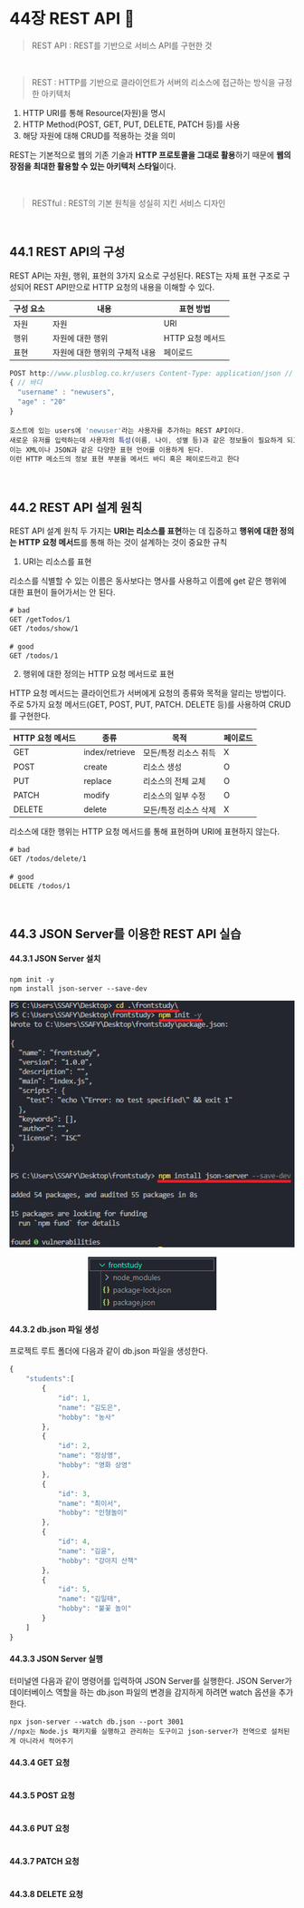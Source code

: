 # 44장 REST API 🌙

> REST API : REST를 기반으로 서비스 API를 구현한 것

<br>

> REST : HTTP를 기반으로 클라이언트가 서버의 리소스에 접근하는 방식을 규정한 아키텍처
1. HTTP URI를 통해 Resource(자원)을 명시
2. HTTP Method(POST, GET, PUT, DELETE, PATCH 등)를 사용
3. 해당 자원에 대해 CRUD를 적용하는 것을 의미

REST는 기본적으로 웹의 기존 기술과 **HTTP 프로토콜을 그대로 활용**하기 때문에 **웹의 장점을 최대한 활용할 수 있는 아키텍처 스타일**이다.
   
<br>

> RESTful : REST의 기본 원칙을 성실히 지킨 서비스 디자인

<br>

## 44.1 REST API의 구성

REST API는 자원, 행위, 표현의 3가지 요소로 구성된다. REST는 자체 표현 구조로 구성되어 REST API만으로 HTTP 요청의 내용을 이해할 수 있다.

|구성 요소|내용|표현 방법|
|-|-|-|
|자원|자원|URI|
|행위|자원에 대한 행위|HTTP 요청 메서드|
|표현|자원에 대한 행위의 구체적 내용|페이로드|

```javascript
POST http://www.plusblog.co.kr/users Content-Type: application/json // 헤더 : 페이로드를 해석할 수 있게 명시
{ // 바디
  "username" : "newusers",
  "age" : "20"
}

호스트에 있는 users에 'newuser'라는 사용자를 추가하는 REST API이다.
새로운 유저를 입력하는데 사용자의 특성(이름, 나이, 성별 등)과 같은 정보들이 필요하게 되고,
이는 XML이나 JSON과 같은 다양한 표현 언어를 이용하게 된다.
이런 HTTP 메소드의 정보 표현 부분을 메서드 바디 혹은 페이로드라고 한다
```

<br>

## 44.2 REST API 설계 원칙

REST API 설계 원칙 두 가지는 **URI는 리소스를 표현**하는 데 집중하고 **행위에 대한 정의는 HTTP 요청 메서드**를 통해 하는 것이 설계하는 것이 중요한 규칙

1. URI는 리소스를 표현

리소스를 식별할 수 있는 이름은 동사보다는 명사를 사용하고 이름에 get 같은 행위에 대한 표현이 들어가서는 안 된다.

```
# bad
GET /getTodos/1
GET /todos/show/1

# good
GET /todos/1
```

2. 행위에 대한 정의는 HTTP 요청 메서드로 표현

HTTP 요청 메서드는 클라이언트가 서버에게 요청의 종류와 목적을 알리는 방법이다. 주로 5가지 요청 메서드(GET, POST, PUT, PATCH. DELETE 등)를 사용하여 CRUD를 구현한다.

|HTTP 요청 메서드|종류|목적|페이로드|
|-|-|-|-|
|GET|index/retrieve|모든/특정 리소스 취득|X|
|POST|create|리소스 생성|O|
|PUT|replace|리소스의 전체 교체|O|
|PATCH|modify|리소스의 일부 수정|O|
|DELETE|delete|모든/특정 리소스 삭제|X|

리소스에 대한 행위는 HTTP 요청 메서드를 통해 표현하며 URI에 표현하지 않는다.

```
# bad
GET /todos/delete/1

# good
DELETE /todos/1
```

<br>

## 44.3 JSON Server를 이용한 REST API 실습

#### 44.3.1 JSON Server 설치

```
npm init -y
npm install json-server --save-dev
```
<p align="center"><img src="./img/1.png"></p> 
<p align="center"><img src="./img/2.png"></p> 


#### 44.3.2 db.json 파일 생성

프로젝트 루트 폴더에 다음과 같이 db.json 파일을 생성한다.

```javascript
{
    "students":[
        {
            "id": 1,
            "name": "김도은",
            "hobby": "농사"
        },
        {
            "id": 2,
            "name": "정상영",
            "hobby": "영화 상영"
        },
        {
            "id": 3,
            "name": "최이서",
            "hobby": "인형놀이"
        },
        {
            "id": 4,
            "name": "김윤",
            "hobby": "강아지 산책"
        },
        {
            "id": 5,
            "name": "김일태",
            "hobby": "불꽃 놀이"
        }
    ]
}
```

#### 44.3.3 JSON Server 실행

터미널엔 다음과 같이 명령어를 입력하여 JSON Server를 실행한다. JSON Server가 데이터베이스 역할을 하는 db.json 파일의 변경을 감지하게 하려면 watch 옵션을 추가한다.

```
npx json-server --watch db.json --port 3001
//npx는 Node.js 패키지를 실행하고 관리하는 도구이고 json-server가 전역으로 설처된게 아니라서 적어주기
```

#### 44.3.4 GET 요청

```javascript

```

#### 44.3.5 POST 요청

```javascript

```

#### 44.3.6 PUT 요청

```javascript

```

#### 44.3.7 PATCH 요청

```javascript

```

#### 44.3.8 DELETE 요청

```javascript

```
